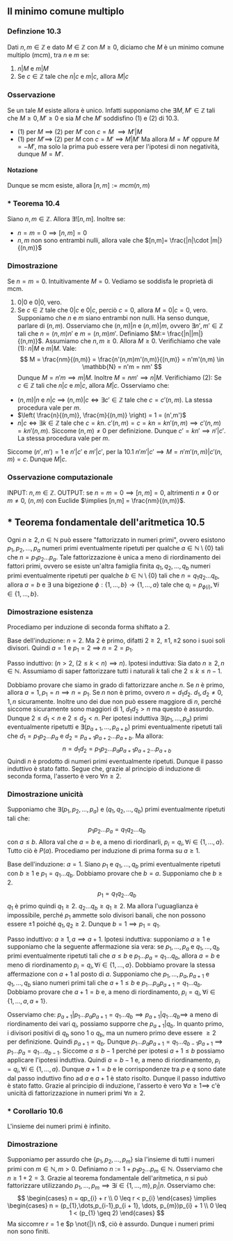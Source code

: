 ## Il minimo comune multiplo
### Definzione 10.3
Dati $n, m \in \mathbb{Z}$ e dato $M\in \mathbb{Z}$ con $M \geq 0$, diciamo che $M$ è un minimo comune multiplo (mcm), tra $n$ e $m$ se:
1. $n|M$ e $m|M$
2. Se $c \in \mathbb{Z}$ tale che $n|c$ e $m|c$, allora $M|c$
### Osservazione
Se un tale $M$ esiste allora è unico. Infatti supponiamo che $\exists M, M' \in \mathbb{Z}$ tali che $M\geq 0, M' \geq 0$ e sia $M$ che $M'$ soddisfino (1) e (2) di 10.3.
- (1) per $M$ $\implies$ (2) per $M'$ con $c = M$ $\implies M'|M$
- (1) per $M'$$\implies$ (2) per $M$ con $c = M'$ $\implies$ $M|M'$
Ma allora $M=M'$ oppure $M=-M'$, ma solo la prima può essere vera per l'ipotesi di non negatività, dunque $M = M'$.

#### Notazione
Dunque se mcm esiste, allora $[n,m]:=mcm(n, m)$

### * Teorema 10.4
Siano $n,m\in \mathbb{Z}$. Allora $\exists![n,m]$. Inoltre se:
- $n = m = 0 \implies[n,m] = 0$
- $n, m$ non sono entrambi nulli, allora vale che $[n,m]= \frac{|n|\cdot |m|}{(n,m)}$

### Dimostrazione
Se $n = m =0$. Intuitivamente $M = 0$. Vediamo se soddisfa le proprietà di mcm.
1. $0|0$ e $0|0$, vero.
2. Se $c \in \mathbb{Z}$ tale che $0|c$ e $0|c$, perciò $c = 0$, allora $M = 0|c= 0$, vero.
Supponiamo che $n$ e $m$ siano entrambi non nulli. Ha senso dunque, parlare di $(n, m)$.
Osserviamo che $(n, m)|n$ e $(n, m)|m$, ovvero $\exists n',m' \in \mathbb{Z}$ tali che $n = (n,m)n'$ e $m = (n,m)m'$.
Definiamo $M:= \frac{|n||m|}{(n,m)}$. Assumiamo che $n,m \geq 0$.
Allora $M \geq 0$.
Verifichiamo che vale (1): $n|M$ e $m|M$.
Vale:
$$
M = \frac{nm}{(n,m)} = \frac{n'(n,m)m'(n,m)}{(n,m)} = n'm'(n,m) \in \mathbb{N} = n'm = nm'
$$
Dunque $M = n'm \implies m|M$. Inoltre $M = nm' \implies n|M$.
Verifichiamo (2): Se $c\in \mathbb{Z}$ tali che $n|c$ e $m|c$, allora $M|c$.
Osserviamo che:
- $(n,m)|n$ e $n|c$ $\implies$ $(n,m)|c \Longleftrightarrow \exists c'\in \mathbb{Z}$  tale che $c = c'(n,m)$. La stessa procedura vale per $m$.
- $\left( \frac{n}{(n,m)}, \frac{m}{(n,m)} \right) = 1 = (n',m')$
- $n|c \Longleftrightarrow \exists k \in \mathbb{Z}$ tale che $c = kn$. $c'(n,m) = c = kn =kn'(n,m) \implies c'(n,m) =kn'(n,m)$. Siccome $(n, m) \neq 0$ per definizione.
Dunque $c' = kn' \implies n'|c'$. La stessa procedura vale per $m$.

Siccome $(n',m')=1$ e $n'|c'$ e $m'|c'$, per la 10.1 $n'm'|c' \implies M=n'm'(n,m)|c'(n,m) = c$. Dunque $M|c$.

### Osservazione computazionale
INPUT: $n, m \in \mathbb{Z}$.
OUTPUT: se $n = m = 0 \implies [n,m] = 0$, altrimenti $n\neq 0$ or $m \neq 0$, $(n,m)$ con Euclide $\implies [n,m] = \frac{nm}{(n,m)}$.

## * Teorema fondamentale dell'aritmetica 10.5
Ogni $n \geq 2, n \in \mathbb{N}$ può essere "fattorizzato in numeri primi", ovvero esistono $p_{1},p_{2},\dots,p_{a}$ numeri primi eventualmente ripetuti per qualche $a \in \mathbb{N} \setminus \{ 0 \}$ tali che $n = p_{1}p_{2} \dots p_{a}$. Tale fattorizzazione è unica a meno di riordinamento dei fattori primi, ovvero se esiste un'altra famiglia finita $q_{1},q_{2},\dots,q_{b}$ numeri primi eventualmente ripetuti per qualche $b \in \mathbb{N} \setminus \{ 0 \}$ tali che $n = q_{1}q_{2}\dots q_{b}$, allora $a = b$ e $\exists$ una bigezione $\phi:\{ 1, \dots ,b \} \rightarrow \{ 1,\dots, a \}$ tale che $q_{i} = p_{\phi(i)}, \forall i \in \{ 1,\dots, b \}$.

### Dimostrazione esistenza
Procediamo per induzione di seconda forma shiftato a $2$.

Base dell'induzione: $n = 2$.
Ma $2$ è primo, difatti $2 \geq 2$, $\pm 1, \pm 2$ sono i suoi soli divisori. Quindi $a = 1$ e $p_{1}=2$ $\implies$ $n = 2 = p_{1}$.

Passo induttivo: ($n > 2$, $(2 \leq k < n) \implies n)$.
Ipotesi induttiva: Sia dato $n \geq 2, n\in \mathbb{N}$. Assumiamo di saper fattorizzare tutti i naturali $k$ tali che $2 \leq k\leq n-1$.

Dobbiamo provare che siamo in grado di fattorizzare anche $n$.
Se $n$ è primo, allora $a = 1, p_{1}=n \implies n = p_{1}$.
Se $n$ non è primo, ovvero $n = d_{1}d_{2}$. $d_{1}, d_{2}\neq 0,1,n$ sicuramente. Inoltre uno dei due non può essere maggiore di $n$, perché siccome sicuramente sono maggiori di $1$, $d_{1}d_{2}>n$ ma questo è assurdo. Dunque $2 \leq d_{1} < n$ e $2 \leq d_{2} < n$.
Per ipotesi induttiva $\exists (p_{1},\dots,p_{a})$ primi eventualmente ripetutti e $\exists (p_{a+1},\dots,p_{a+b})$ primi eventualmente ripetuti tali che $d_{1} = p_{1}p_{2} \dots p_{a}$ e $d_{2} = p_{a+1}p_{a+2} \dots p_{a+b}$. Ma allora:
$$
n = d_{1}d_{2} = p_{1}p_{2}\dots p_{a}p_{a+1}p_{a+2}\dots p_{a+b}
$$
Quindi $n$ è prodotto di numeri primi eventualmente ripetuti.
Dunque il passo induttivo è stato fatto. Segue che, grazie al principio di induzione di seconda forma, l'asserto è vero $\forall n \geq 2$.

### Dimostrazione unicità
Supponiamo che $\exists (p_{1},p_{2},\dots,p_{a})$ e $(q_{1},q_{2},\dots,q_{b})$ primi eventualmente ripetuti tali che:
$$
p_{1}p_{2}\dots p_{a} = q_{1}q_{2}\dots q_{b}
$$
con $a \leq b$. Allora val che $a=b$ e, a meno di riordinarli, $p_{i}=q_{i}, \forall i \in \{ 1, \dots, a \}$.
Tutto ciò è $P(a)$.
Procediamo per induzione di prima forma su $a\geq 1$.

Base dell'induzione: $a = 1$.
Siano $p_{1}$ e $q_{1},\dots,q_{b}$ primi eventualmente ripetuti con $b\geq 1$ e $p_{1} = q_{1} \dots q_{b}$. Dobbiamo provare che $b = a$. Supponiamo che $b \geq 2$.
$$
p_{1} = q_{1}q_{2}\dots q_{b}
$$
$q_{1}$ è primo quindi $q_{1} \geq 2$. $q_{2}\dots q_{b} \geq q_{1} \geq 2$. Ma allora l'uguaglianza è impossibile, perché $p_{1}$ ammette solo divisori banali, che non possono essere $\pm 1$ poiché $q_{1},q_{2} \geq 2$. Dunque $b=1 \implies p_{1}=q_{1}$.

Passo induttivo: $a \geq 1, a \implies a+1$.
Ipotesi induttiva: supponiamo $a\geq 1$ e supponiamo che la seguente affermazione sia vera: se $p_{1},\dots,p_{a}$ e $q_{1},\dots,q_{b}$ primi eventualmente ripetuti tali che $a \leq b$ e $p_{1}\dots p_{a} = q_{1}\dots q_{b}$, allora $a = b$ e meno di riordinamento $p_{i} = q_{i}, \forall i \in \{ 1, \dots, a \}$.
Dobbiamo provare la stessa affermazione con $a + 1$ al posto di $a$.
Supponiamo che $p_{1},\dots,p_{a},p_{a+1}$ e $q_{1},\dots,q_{b}$ siano numeri primi tali che $a+1 \leq b$ e $p_{1}\dots p_{a}p_{a+1}=q_{1}\dots q_{b}$. Dobbiamo provare che $a+1 = b$ e, a meno di riordinamento, $p_{i}=q_{i}, \forall i \in \{ 1, \dots, a, a+1 \}$.

Osserviamo che:
$p_{a+1}|p_{1}\dots p_{a}p_{a+1}=q_{1}\dots q_{b} \implies p_{a+1}|q_{1}\dots q_{b}\implies$ a meno di riordinamento dei vari $q_{i}$, possiamo supporre che $p_{a+1}|q_{b}$. In quanto primo, i divisori positivi di $q_{b}$ sono $1$ o $q_{b}$, ma un numero primo deve essere $\geq 2$ per definizione. Quindi $p_{a+1}=q_{b}$.
Dunque $p_{1}\dots p_{a}p_{a+1} = q_{1}\dots q_{b-1}p_{a+1}$ $\implies$ $p_{1}\dots p_{a} = q_{1}\dots q_{b-1}$. Siccome $a \leq b-1$ perché per ipotesi $a+1 \leq b$ possiamo applicare l'ipotesi induttiva.
Quindi $a = b-1$ e, a meno di riordinamento, $p_{i}=q_{i}, \forall i \in \{ 1, \dots, a \}$. Dunque $a+1 = b$ e le corrispondenze tra $p$ e $q$ sono date dal passo induttivo fino ad $a$ e $a+1$ è stato risolto.
Dunque il passo induttivo è stato fatto. Grazie al principio di induzione, l'asserto è vero $\forall a\geq 1 \implies$ c'è unicità di fattorizzazione in numeri primi $\forall n\geq 2$.

### * Corollario 10.6
L'insieme dei numeri primi è infinito.

### Dimostrazione
Supponiamo per assurdo che $\{ p_{1}, p_{2}, \dots,p_{m} \}$ sia l'insieme di tutti i numeri primi con $m \in \mathbb{N}, m > 0$.
Definiamo $n:=1+p_{1}p_{2}\dots p_{m} \in \mathbb{N}$. Osserviamo che $n \geq 1+2=3$. Grazie al teorema fondamentale dell'aritmetica, $n$ si può fattorizzare utilizzando $p_{1},\dots,p_{m} \implies \exists i \in \{ 1, \dots, m \}, p_{i}|n$.
Osserviamo che:
$$
\begin{cases}
n = qp_{i} + r \\
0 \leq r < p_{i}
\end{cases} \implies
\begin{cases}
n = (p_{1},\dots,p_{i-1},p_{i + 1}, \dots, p_{m})p_{i} + 1 \\
0 \leq 1 < (p_{1} \geq 2)
\end{cases}
$$
Ma siccomre $r = 1$ e $p \not{|}\ n$, ciò è assurdo. Dunque i numeri primi non sono finiti.
